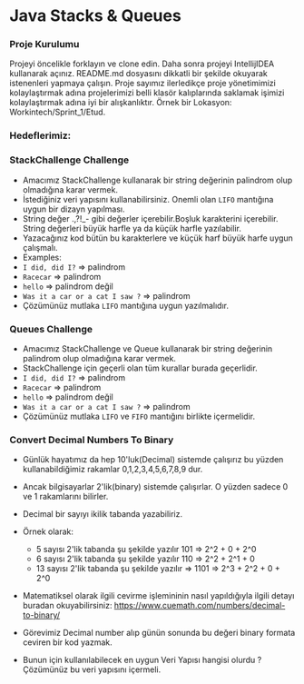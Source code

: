 #  Java Stacks & Queues

### Proje Kurulumu

Projeyi öncelikle forklayın ve clone edin.
Daha sonra projeyi IntellijIDEA kullanarak açınız. README.md dosyasını dikkatli bir şekilde okuyarak istenenleri yapmaya çalışın.
Proje sayımız ilerledikçe proje yönetimimizi kolaylaştırmak adına projelerimizi belli klasör kalıplarında saklamak işimizi kolaylaştırmak adına iyi bir alışkanlıktır.
Örnek bir Lokasyon: Workintech/Sprint_1/Etud.

### Hedeflerimiz:

### StackChallenge Challenge

 * Amacımız StackChallenge kullanarak bir string değerinin palindrom olup olmadığına karar vermek.
 * İstediğiniz veri yapısını kullanabilirsiniz. Onemli olan ```LIFO``` mantığına uygun bir dizayn yapılması.
 * String değer .,?!_- gibi değerler içerebilir.Boşluk karakterini içerebilir. String değerleri büyük harfle ya da küçük harfle yazılabilir.
 * Yazacağınız kod bütün bu karakterlere ve küçük harf büyük harfe uygun çalışmalı.
 * Examples:
 * ```I did, did I?``` => palindrom 
 * ```Racecar``` => palindrom 
 * ```hello``` => palindrom değil
 * ```Was it a car or a cat I saw ?``` => palindrom
 * Çözümünüz mutlaka ```LIFO``` mantığına uygun yazılmalıdır.

### Queues Challenge

 * Amacımız StackChallenge ve Queue kullanarak bir string değerinin palindrom olup olmadığına karar vermek. 
 * StackChallenge için geçerli olan tüm kurallar burada geçerlidir.
 *  ```I did, did I?``` => palindrom
 * ```Racecar``` => palindrom
 * ```hello``` => palindrom değil
 * ```Was it a car or a cat I saw ?``` => palindrom
 *  Çözümünüz mutlaka ```LIFO``` ve ```FIFO``` mantığını birlikte içermelidir.

### Convert Decimal Numbers To Binary

 * Günlük hayatımız da hep 10'luk(Decimal) sistemde çalışırız bu yüzden kullanabildiğimiz rakamlar 0,1,2,3,4,5,6,7,8,9 dur.
 * Ancak bilgisayarlar 2'lik(binary) sistemde çalışırlar. O yüzden sadece 0 ve 1 rakamlarını bilirler.
 * Decimal bir sayıyı ikilik tabanda yazabiliriz.
 * Örnek olarak:
      * 5 sayısı 2'lik tabanda şu şekilde yazılır 101 => 2^2 + 0 + 2^0
      * 6 sayısı 2'lik tabanda şu şekilde yazılır 110 => 2^2 + 2^1 + 0
      * 13 sayısı 2'lik tabanda şu şekilde yazılır => 1101 => 2^3 + 2^2 + 0 + 2^0
   
 * Matematiksel olarak ilgili cevirme işlemininin nasıl yapıldığıyla ilgili detayı buradan okuyabilirsiniz: https://www.cuemath.com/numbers/decimal-to-binary/
 * Görevimiz Decimal number alıp günün sonunda bu değeri binary formata ceviren bir kod yazmak.
 * Bunun için kullanılabilecek en uygun Veri Yapısı hangisi olurdu ? Çözümünüz bu veri yapısını içermeli.
